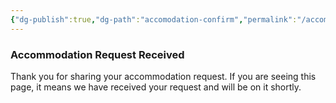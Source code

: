 ```yaml
---
{"dg-publish":true,"dg-path":"accomodation-confirm","permalink":"/accomodation-confirm/"}
---
```


### Accommodation Request Received

Thank you for sharing your accommodation request. If you are seeing this page, it means we have received your request and will be on it shortly. 